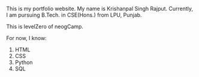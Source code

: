 This is my portfolio website.
My name is Krishanpal Singh Rajput.
Currently, I am pursuing B.Tech. in CSE(Hons.) from LPU, Punjab.

This is levelZero of neogCamp. 

For now, I know:
1. HTML
2. CSS
3. Python
4. SQL

